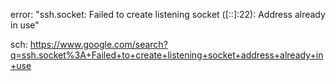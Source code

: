 error: "ssh.socket: Failed to create listening socket ([::]:22): Address already in use"

sch: https://www.google.com/search?q=ssh.socket%3A+Failed+to+create+listening+socket+address+already+in+use
